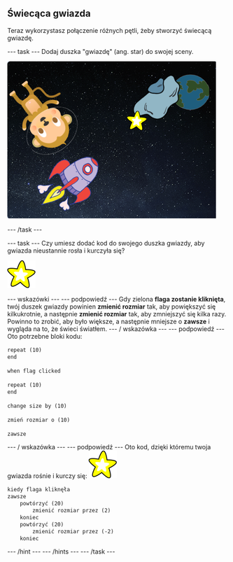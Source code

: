 ## Świecąca gwiazda

Teraz wykorzystasz połączenie różnych pętli, żeby stworzyć świecącą gwiazdę.

\--- task \--- Dodaj duszka "gwiazdę" (ang. star) do swojej sceny.

![Dodanie sprite gwiazdy](images/space-star-sprite.png)

\--- /task \---

\--- task \--- Czy umiesz dodać kod do swojego duszka gwiazdy, aby gwiazda nieustannie rosła i kurczyła się?

![Testowanie świecącej gwiazdy](images/sprite-star.png)

\--- wskazówki \--- \--- podpowiedź \--- Gdy zielona **flaga zostanie kliknięta**, twój duszek gwiazdy powinien **zmienić rozmiar** tak, aby powiększyć się kilkukrotnie, a następnie **zmienić rozmiar** tak, aby zmniejszyć się kilka razy. Powinno to zrobić, aby było większe, a następnie mniejsze o **zawsze** i wygląda na to, że świeci światłem. \--- / wskazówka \--- \--- podpowiedź \--- Oto potrzebne bloki kodu:

```blocks3
repeat (10)
end

when flag clicked

repeat (10)
end

change size by (10)

zmień rozmiar o (10)

zawsze
```

\--- / wskazówka \--- \--- podpowiedź \--- Oto kod, dzięki któremu twoja gwiazda rośnie i kurczy się: ![Gwiazdowy sprite](images/sprite-star.png)

```blocks3
kiedy flaga kliknęła
zawsze
    powtórzyć (20)
        zmienić rozmiar przez (2)
    koniec
    powtórzyć (20)
        zmienić rozmiar przez (-2)
    koniec

```

\--- /hint \--- \--- /hints \--- \--- /task \---